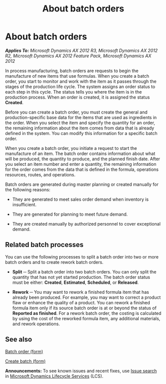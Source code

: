 ﻿---
title: About batch orders
TOCTitle: About batch orders
ms:assetid: 54f9f5e5-fe5e-47d4-bb72-e2c2ad6557fa
ms:mtpsurl: https://technet.microsoft.com/en-us/library/Hh352205(v=AX.60)
ms:contentKeyID: 36687839
ms.date: 04/18/2014
mtps_version: v=AX.60
f1_keywords:
- about batch orders
- about creating batch orders
- about generating batch orders
- batch processes
- process manufacturing
- rework a batch order
- split a batch order
---

# About batch orders 


_**Applies To:** Microsoft Dynamics AX 2012 R3, Microsoft Dynamics AX 2012 R2, Microsoft Dynamics AX 2012 Feature Pack, Microsoft Dynamics AX 2012_

In process manufacturing, batch orders are requests to begin the manufacture of new items that use formulas. When you create a batch order, you start to monitor and work with the item as it passes through the stages of the production life cycle. The system assigns an order status to each step in this cycle. The status tells you where the item is in the production process. When an order is created, it is assigned the status **Created**.

Before you can create a batch order, you must create the general and production-specific base data for the items that are used as ingredients in the order. When you select the item and specify the quantity for an order, the remaining information about the item comes from data that is already defined in the system. You can modify this information for a specific batch order.

When you create a batch order, you initiate a request to start the manufacture of an item. The batch order contains information about what will be produced, the quantity to produce, and the planned finish date. After you select an item number and enter a quantity, the remaining information for the order comes from the data that is defined in the formula, operations resources, routes, and operations.

Batch orders are generated during master planning or created manually for the following reasons:

  - They are generated to meet sales order demand when inventory is insufficient.

  - They are generated for planning to meet future demand.

  - They are created manually by authorized personnel to cover exceptional demand.

## Related batch processes

You can use the following processes to split a batch order into two or more batch orders and to create rework batch orders.

  - **Split** ─ Split a batch order into two batch orders. You can only split the quantity that has not yet started production. The batch order status must be either: **Created**, **Estimated**, **Scheduled**, or **Released**.

  - **Rework** ─ You may want to rework a finished formula item that has already been produced. For example, you may want to correct a product flaw or enhance the quality of a product. You can rework a finished formula item only if its source batch order is at or beyond the status of **Reported as finished**. For a rework batch order, the costing is calculated by using the cost of the reworked formula item, any additional materials, and rework operations.

## See also

[Batch order (form)](https://technet.microsoft.com/en-us/library/hh352323\(v=ax.60\))

[Create batch (form)](https://technet.microsoft.com/en-us/library/hh328644\(v=ax.60\))

  
**Announcements:** To see known issues and recent fixes, use [Issue search](http://go.microsoft.com/fwlink/?linkid=389258) in [Microsoft Dynamics Lifecycle Services](http://go.microsoft.com/fwlink/?linkid=306505) (LCS).

